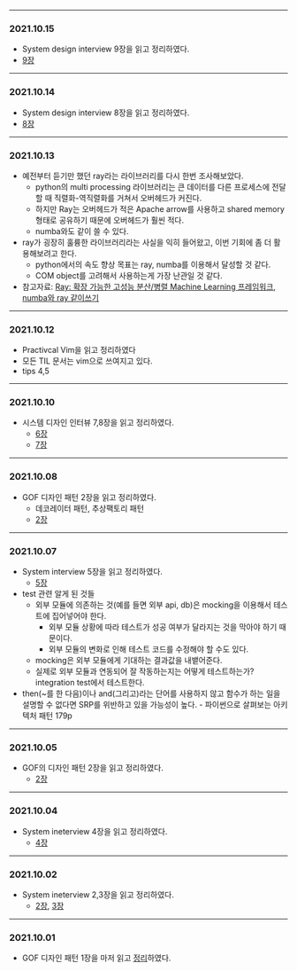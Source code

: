 
---
### 2021.10.15
- System design interview 9장을 읽고 정리하였다.
- [9장](https://til.muuty.me/topics/system-interviews/9)


---
### 2021.10.14
- System design interview 8장을 읽고 정리하였다.
- [8장](https://til.muuty.me/topics/system-interviews/8)

---
### 2021.10.13
- 예전부터 듣기만 했던 ray라는 라이브러리를 다시 한번 조사해보았다.
    - python의 multi processing 라이브러리는 큰 데이터를 다른 프로세스에 전달할 때 직렬화-역직렬화를 거쳐서 오버헤드가 커진다.
    - 하지만 Ray는 오버헤드가 적은 Apache arrow를 사용하고 shared memory 형태로 공유하기 때문에 오버헤드가 훨씬 적다.
    - numba와도 같이 쓸 수 있다.
- ray가 굉장히 훌륭한 라이브러리라는 사실을 익히 들어왔고, 이번 기회에 좀 더 활용해보려고 한다.
    - python에서의 속도 향상 목표는 ray, numba를 이용해서 달성할 것 같다.
    - COM object를 고려해서 사용하는게 가장 난관일 것 같다.
- 참고자료: [Ray: 확장 가능한 고성능 분산/병렬 Machine Learning 프레임워크](https://riiidtechblog.medium.com/ray-%ED%99%95%EC%9E%A5-%EA%B0%80%EB%8A%A5%ED%95%9C-%EA%B3%A0%EC%84%B1%EB%8A%A5-%EB%B6%84%EC%82%B0-%EB%B3%91%EB%A0%AC-machine-learning-%ED%94%84%EB%A0%88%EC%9E%84%EC%9B%8C%ED%81%AC-f17f9c9cbef3), [numba와 ray 같이쓰기](http://webusers.fis.uniroma3.it/franceschini/notebooks/Parallelism%20with%20Ray%20%28and%20Numba%29.html)
---
### 2021.10.12
- Practivcal Vim을 읽고 정리하였다
- 모든 TIL 문서는 vim으로 쓰여지고 있다.
- tips 4,5

---
### 2021.10.10
- 시스템 디자인 인터뷰 7,8장을 읽고 정리하였다.
    - [6장](https://til.muuty.me/topics/system-interviews/6)
    - [7장](https://til.muuty.me/topics/system-interviews/7)


---
### 2021.10.08
- GOF 디자인 패턴 2장을 읽고 정리하였다.
  - 데코레이터 패턴, 추상팩토리 패턴
  - [2장](https://til.muuty.me/topics/gof-design-pattern/2)
---
### 2021.10.07
- System interview 5장을 읽고 정리하였다.
    - [5장](https://til.muuty.me/topics/system-interviews/5)
- test 관련 알게 된 것들
    - 외부 모듈에 의존하는 것(예를 들면 외부 api, db)은 mocking을 이용해서 테스트에 집어넣어야 한다.
        - 외부 모듈 상황에 따라 테스트가 성공 여부가 달라지는 것을 막아야 하기 때문이다.
        - 외부 모듈의 변화로 인해 테스트 코드를 수정해야 할 수도 있다.
    - mocking은 외부 모듈에게 기대하는 결과값을 내뱉어준다.
    - 실제로 외부 모듈과 연동되어 잘 작동하는지는 어떻게 테스트하는가? integration test에서 테스트한다.
- then(~를 한 다음)이나 and(그리고)라는 단어를 사용하지 않고 함수가 하는 일을 설명할 수 없다면 SRP를 위반하고 있을 가능성이 높다. - 파이썬으로 살펴보는 아키텍처 패턴 179p
___
### 2021.10.05
- GOF의 디자인 패턴 2장을 읽고 정리하였다.
    - [2장](https://til.muuty.me/topics/gof-design-pattern/2)
---
### 2021.10.04
- System ineterview 4장을 읽고 정리하였다.
    - [4장](https://til.muuty.me/topics/system-interviews/4)
---
### 2021.10.02
- System ineterview 2,3장을 읽고 정리하였다.
    - [2장](https://til.muuty.me/topics/system-interviews/2), [3장](https://til.muuty.me/topics/system-interviews/3)

---
### 2021.10.01
- GOF 디자인 패턴 1장을 마저 읽고 [정리](https://til.muuty.me/topics/gof-design-pattern/1)하였다.